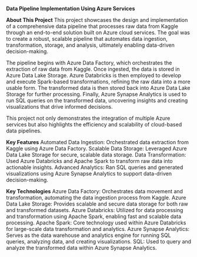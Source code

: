 **Data Pipeline Implementation Using Azure Services**

**About This Project**
This project showcases the design and implementation of a comprehensive data pipeline that processes raw data from Kaggle through an end-to-end solution built on Azure cloud services. The goal was to create a robust, scalable pipeline that automates data ingestion, transformation, storage, and analysis, ultimately enabling data-driven decision-making.

The pipeline begins with Azure Data Factory, which orchestrates the extraction of raw data from Kaggle. Once ingested, the data is stored in Azure Data Lake Storage. Azure Databricks is then employed to develop and execute Spark-based transformations, refining the raw data into a more usable form. The transformed data is then stored back into Azure Data Lake Storage for further processing. Finally, Azure Synapse Analytics is used to run SQL queries on the transformed data, uncovering insights and creating visualizations that drive informed decisions.

This project not only demonstrates the integration of multiple Azure services but also highlights the efficiency and scalability of cloud-based data pipelines.

**Key Features**
Automated Data Ingestion: Orchestrated data extraction from Kaggle using Azure Data Factory.
Scalable Data Storage: Leveraged Azure Data Lake Storage for secure, scalable data storage.
Data Transformation: Used Azure Databricks and Apache Spark to transform raw data into actionable insights.
Advanced Analytics: Ran SQL queries and generated visualizations using Azure Synapse Analytics to support data-driven decision-making.

**Key Technologies**
Azure Data Factory: Orchestrates data movement and transformation, automating the data ingestion process from Kaggle.
Azure Data Lake Storage: Provides scalable and secure data storage for both raw and transformed datasets.
Azure Databricks: Utilized for data processing and transformation using Apache Spark, enabling fast and scalable data processing.
Apache Spark: Core technology used within Azure Databricks for large-scale data transformation and analytics.
Azure Synapse Analytics: Serves as the data warehouse and analytics engine for running SQL queries, analyzing data, and creating visualizations.
SQL: Used to query and analyze the transformed data within Azure Synapse Analytics.
